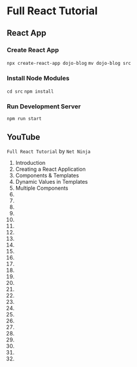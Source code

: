 # Full React Tutorial

## React App

### Create React App

`npx create-react-app dojo-blog`
`mv dojo-blog src`

### Install Node Modules

`cd src`
`npm install`

### Run Development Server

`npm run start`

## YouTube

`Full React Tutorial` by `Net Ninja`

1. Introduction
2. Creating a React Application
3. Components & Templates
4. Dynamic Values in Templates
5. Multiple Components
6.
7.
8.
9.
10.
11.
12.
13.
14.
15.
16.
17.
18.
19.
20.
21.
22.
23.
24.
25.
26.
27.
28.
29.
30.
31.
32.